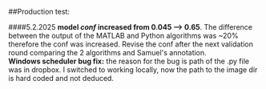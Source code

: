 ##Production test:

####5.2.2025
**model *conf* increased from 0.045 --> 0.65**. The difference between the output of the MATLAB and Python algorithms was ~20% therefore the conf was increased. Revise the conf after the next validation round comparing the 2 algorithms and Samuel's annotation. <br>
**Windows scheduler bug fix:** the reason for the bug is path of the .py file was in dropbox. I switched to working locally, now the path to the image dir is hard coded and not deduced.
